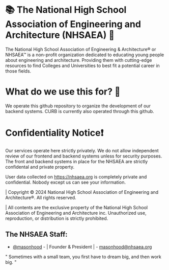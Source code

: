 # 📚 The National High School Association of Engineering and Architecture (NHSAEA) 🌉

The National High School Association of Engineering & Architecture® or NHSAEA™ is a non-profit organization dedicated to educating young people about engineering and architecture. Providing them with cutting-edge resources to find Colleges and Universities to best fit a potential career in those fields.

# What do we use this for?  📐
We operate this github repository to organize the development of our backend systems. CURB is currently also operated through this github. 

# Confidentiality Notice❗
Our services operate here strictly privately. We do not allow independent review of our frontend and backend systems unless for security purposes. The front and backend systems in place for the NHSAEA are strictly confidental and private property.

 User data collected on https://nhsaea.org is completely private and confidential. Nobody except us can see your information. 

|
Copyright © 2024 National High School Association of Engineering and Architecture®. All rights reserved.


| All contents are the exclusive property of the National High School Association of Engineering and Architecture inc. Unauthorized use, reproduction, or distribution is strictly prohibited.
## The NHSAEA Staff:

- [@masonhood](https://www.github.com/masonhood) - | Founder & President  | - masonhood@nhsaea.org 

" Sometimes with a small team, you first have to dream big, and then work big. "
